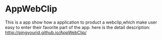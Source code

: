 AppWebClip
=========
This is a app show how a application to product a webclip,which make user easy to enter their favorite part of the app.
here is the detail description:
<httjp://pingyourid.github.io/AppWebClip/>
